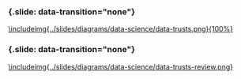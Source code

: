 ### {.slide: data-transition="none"}

[\includeimg{../slides/diagrams/data-science/data-trusts.png}{100%}](https://www.theguardian.com/media-network/2016/jun/03/data-trusts-privacy-fears-feudalism-democracy)

### {.slide: data-transition="none"}

[\includeimg{../slides/diagrams/data-science/data-trusts-review.png}](https://www.out-law.com/en/articles/2017/october/review-calls-for-data-trusts-to-help-grow-artificial-intelligence-in-the-uk/)
